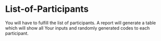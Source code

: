 # List-of-Participants
You will have to fulfill the list of participants. A report will generate a table which will show all Your inputs and randomly generated codes to each participant.
